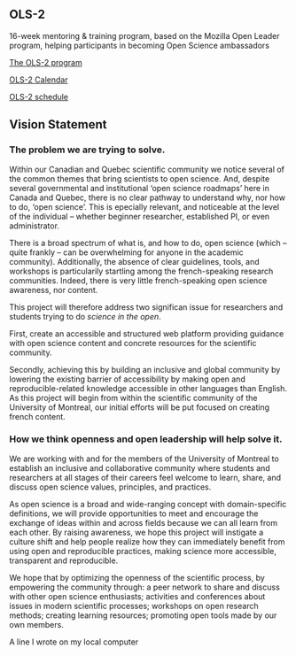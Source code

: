 ## OLS-2

16-week mentoring &amp; training program, based on the Mozilla Open Leader program, helping participants in becoming Open Science ambassadors

[The OLS-2 program](https://openlifesci.org/ols-2) 

[OLS-2 Calendar](https://calendar.google.com/calendar/u/0/r?cid=b3BlbmxpZmVzY2lAZ21haWwuY29t)

[OLS-2 schedule](https://openlifesci.org/ols-2/schedule/) 

## Vision Statement 

### The problem we are trying to solve.

Within our Canadian and Quebec scientific community we notice  several of the common themes that bring scientists to open science. And, despite several governmental and institutional ‘open science roadmaps’ here in Canada and Quebec, there is no clear pathway to understand why, nor how to do, ‘open science’.  This is epecially relevant, and noticeable at the level of the individual – whether beginner researcher, established PI, or even administrator. 

There is a broad spectrum of what is, and how to do, open science (which – quite frankly – can be overwhelming for anyone in the academic community). Additionally, the absence of clear guidelines, tools, and workshops is particularily startling among the french-speaking research communities. Indeed, there is very little french-speaking open science awareness, nor content. 

This project will therefore address two significan issue for researchers and students trying to do _science in the open_. 

First, create an accessible and structured web platform providing guidance with open science content and concrete resources for the scientific community. 

Secondly, achieving this by building an inclusive and global community by lowering the existing barrier of accessibility by making open and reproducible-related knowledge accessible in other languages than English. As this project will begin from within the scientific community of the University of Montreal, our initial efforts will be put focused on creating french content. 

### How we think openness and open leadership will help solve it.

We are working with and for the members of the University of Montreal to establish an inclusive and collaborative community where students and researchers at all stages of their careers feel welcome to learn, share, and discuss open science values, principles, and practices. 

As open science is a broad and wide-ranging concept with domain-specific definitions, we will provide opportunities to meet and encourage the exchange of ideas within and across fields because we can all learn from each other. By raising awareness, we hope this project will instigate a culture shift and help people realize how they can immediately benefit from using open and reproducible practices, making science more accessible, transparent and reproducible.

We hope that by optimizing the openness of the scientific process, by empowering the community through: a peer network to share and discuss with other open science enthusiasts; activities and conferences about issues in modern scientific processes; workshops on open research methods; creating learning resources; promoting open tools made by our own members. 

A line I wrote on my local computer
